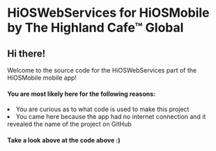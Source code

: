 # HiOSWebServices for HiOSMobile by The Highland Cafe™ Global

<h2>Hi there!</h2>
Welcome to the source code for the HiOSWebServices part of the HiOSMobile mobile app!
<h4>You are most likely here for the following reasons:</h4>
<li>You are curious as to what code is used to make this project</li>
<li>You came here because the app had no internet connection and it revealed the name of the project on GitHub</li>
<h4>Take a look above at the code above :)</h4>
